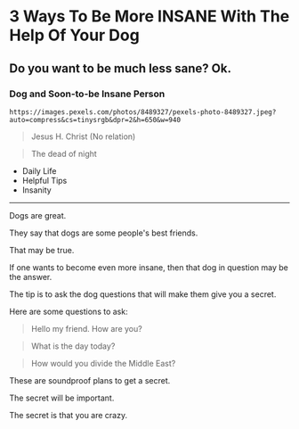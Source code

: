 # 3 Ways To Be More INSANE With The Help Of Your Dog

## Do you want to be much less sane? Ok.

### Dog and Soon-to-be Insane Person

`https://images.pexels.com/photos/8489327/pexels-photo-8489327.jpeg?auto=compress&cs=tinysrgb&dpr=2&h=650&w=940`

> Jesus H. Christ (No relation)

> The dead of night

- Daily Life
- Helpful Tips
- Insanity

---

Dogs are great.

They say that dogs are some people's best friends.

That may be true.

If one wants to become even more insane, then that dog in question may be the answer.

The tip is to ask the dog questions that will make them give you a secret.

Here are some questions to ask:

> Hello my friend. How are you?

> What is the day today?

> How would you divide the Middle East?

These are soundproof plans to get a secret.

The secret will be important.

The secret is that you are crazy.